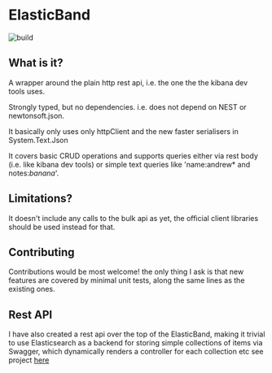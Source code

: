 # ElasticBand
 
 ![build](https://andrewjpoole.visualstudio.com/elasticband/_apis/build/status/andrewjpoole.elasticband?branchName=master)
 
## What is it?

A wrapper around the plain http rest api, i.e. the one the the kibana dev tools uses.

Strongly typed, but no dependencies. i.e. does not depend on NEST or newtonsoft.json.

It basically only uses only httpClient and the new faster serialisers in System.Text.Json

It covers basic CRUD operations and supports queries either via rest body (i.e. like kibana dev tools) or simple text queries like 'name:andrew* and notes:*banana*'.

## Limitations?

It doesn't include any calls to the bulk api as yet, the official client libraries should be used instead for that.

## Contributing

Contributions would be most welcome! the only thing I ask is that new features are covered by minimal unit tests, along the same lines as the existing ones.

## Rest API

I have also created a rest api over the top of the ElasticBand, making it trivial to use Elasticsearch as a backend for storing simple collections of items via Swagger, which dynamically renders a controller for each collection etc see project [here](https://github.com/andrewjpoole/elasticband.api)
